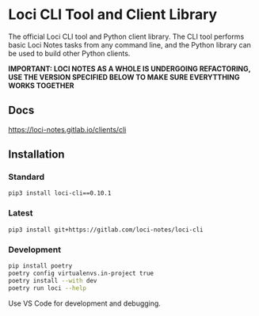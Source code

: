 # Loci CLI Tool and Client Library
The official Loci CLI tool and Python client library. The CLI tool performs basic Loci Notes tasks from any command line, and the Python library can be used to build other Python clients.

**IMPORTANT: LOCI NOTES AS A WHOLE IS UNDERGOING REFACTORING, USE THE VERSION SPECIFIED BELOW TO MAKE SURE EVERYTTHING WORKS TOGETHER** 

## Docs
https://loci-notes.gitlab.io/clients/cli

## Installation
### Standard
`pip3 install loci-cli==0.10.1`

### Latest
`pip3 install git+https://gitlab.com/loci-notes/loci-cli`

### Development
```bash
pip install poetry
poetry config virtualenvs.in-project true
poetry install --with dev
poetry run loci --help
```

Use VS Code for development and debugging.
